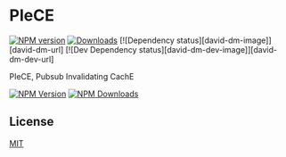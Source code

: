 # PIeCE

[![NPM version][npm-image]][npm-url] [![Downloads][downloads-image]][npm-url] [![Dependency status][david-dm-image]][david-dm-url] [![Dev Dependency status][david-dm-dev-image]][david-dm-dev-url]

PIeCE, Pubsub Invalidating CachE

[![NPM Version][npm-image]][npm-url]
[![NPM Downloads][downloads-image]][downloads-url]



[npm-image]: https://img.shields.io/npm/v/piece.svg
[npm-url]: https://npmjs.org/package/piece
[downloads-url]: https://npmjs.org/package/piece
[downloads-image]: https://img.shields.io/npm/dm/piece.svg


## License

[MIT](LICENSE.md)
